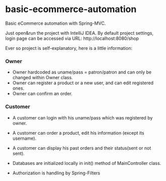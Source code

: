 # basic-ecommerce-automation
Basic eCommerce automation with Spring-MVC.

Just open&run the project with IntelliJ IDEA. 
By default project settings, login page can be accessed via URL: http://localhost:8080/shop

Ever so project is self-explanatory, here is a little information:

### Owner
- Owner hardcoded as uname/pass = patron/patron and can only be changed within Owner class.
- Owner can register a product or a new user, and can edit registered ones.
- Owner can confirm an order.
### Customer
- A customer can login with his uname/pass which was registered by owner.
- A customer can order a product, edit his information (except its username).
- A customer can display his past orders and their status(sent or not sent).


- Databases are initialized locally in init() method of MainController class.
- Authorization is handling by Spring-Filters
